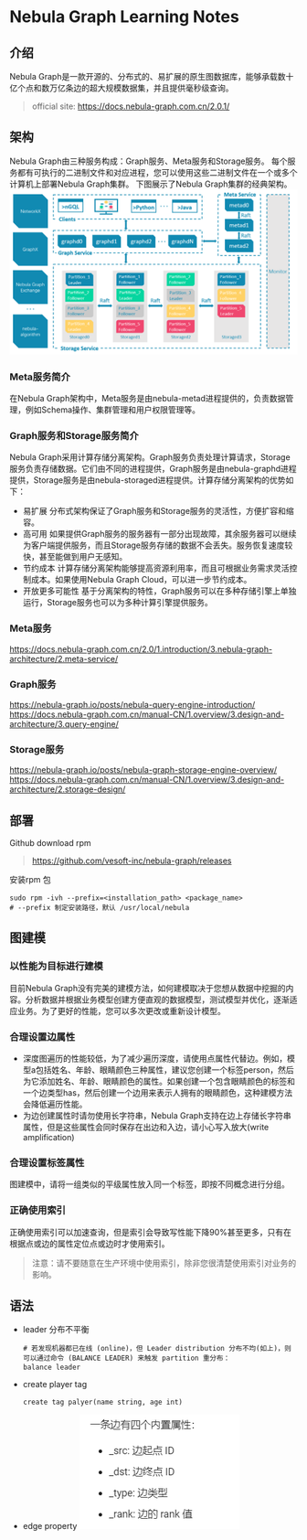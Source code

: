 # Nebula Graph Learning Notes

## 介绍
Nebula Graph是一款开源的、分布式的、易扩展的原生图数据库，能够承载数十亿个点和数万亿条边的超大规模数据集，并且提供毫秒级查询。
>official site: https://docs.nebula-graph.com.cn/2.0.1/

## 架构
Nebula Graph由三种服务构成：Graph服务、Meta服务和Storage服务。
每个服务都有可执行的二进制文件和对应进程，您可以使用这些二进制文件在一个或多个计算机上部署Nebula Graph集群。
下图展示了Nebula Graph集群的经典架构。
![Nebula架构](https://raw.githubusercontent.com/Reid00/image-host/main/20210507/nebula_architecture.png)

### Meta服务简介
在Nebula Graph架构中，Meta服务是由nebula-metad进程提供的，负责数据管理，例如Schema操作、集群管理和用户权限管理等。
### Graph服务和Storage服务简介
Nebula Graph采用计算存储分离架构。Graph服务负责处理计算请求，Storage服务负责存储数据。它们由不同的进程提供，Graph服务是由nebula-graphd进程提供，Storage服务是由nebula-storaged进程提供。计算存储分离架构的优势如下：
- 易扩展
   分布式架构保证了Graph服务和Storage服务的灵活性，方便扩容和缩容。
- 高可用
   如果提供Graph服务的服务器有一部分出现故障，其余服务器可以继续为客户端提供服务，而且Storage服务存储的数据不会丢失。服务恢复速度较快，甚至能做到用户无感知。
- 节约成本
   计算存储分离架构能够提高资源利用率，而且可根据业务需求灵活控制成本。如果使用Nebula Graph Cloud，可以进一步节约成本。
- 开放更多可能性
   基于分离架构的特性，Graph服务可以在多种存储引擎上单独运行，Storage服务也可以为多种计算引擎提供服务。
### Meta服务
<https://docs.nebula-graph.com.cn/2.0/1.introduction/3.nebula-graph-architecture/2.meta-service/>
### Graph服务
<https://nebula-graph.io/posts/nebula-query-engine-introduction/>
<https://docs.nebula-graph.com.cn/manual-CN/1.overview/3.design-and-architecture/3.query-engine/>
### Storage服务
<https://nebula-graph.io/posts/nebula-graph-storage-engine-overview/>
<https://docs.nebula-graph.com.cn/manual-CN/1.overview/3.design-and-architecture/2.storage-design/>

## 部署
Github download rpm
><https://github.com/vesoft-inc/nebula-graph/releases>
   
安装rpm 包
```shell
sudo rpm -ivh --prefix=<installation_path> <package_name>
# --prefix 制定安装路径，默认 /usr/local/nebula
```

## 图建模
### 以性能为目标进行建模
目前Nebula Graph没有完美的建模方法，如何建模取决于您想从数据中挖掘的内容。分析数据并根据业务模型创建方便直观的数据模型，测试模型并优化，逐渐适应业务。为了更好的性能，您可以多次更改或重新设计模型。
### 合理设置边属性
- 深度图遍历的性能较低，为了减少遍历深度，请使用点属性代替边。例如，模型a包括姓名、年龄、眼睛颜色三种属性，建议您创建一个标签person，然后为它添加姓名、年龄、眼睛颜色的属性。如果创建一个包含眼睛颜色的标签和一个边类型has，然后创建一个边用来表示人拥有的眼睛颜色，这种建模方法会降低遍历性能。
- 为边创建属性时请勿使用长字符串，Nebula Graph支持在边上存储长字符串属性，但是这些属性会同时保存在出边和入边，请小心写入放大(write amplification)
### 合理设置标签属性
图建模中，请将一组类似的平级属性放入同一个标签，即按不同概念进行分组。
### 正确使用索引
正确使用索引可以加速查询，但是索引会导致写性能下降90%甚至更多，只有在根据点或边的属性定位点或边时才使用索引。
> 注意：请不要随意在生产环境中使用索引，除非您很清楚使用索引对业务的影响。
## 语法
- leader 分布不平衡
   ```shell
   # 若发现机器都已在线 (online)，但 Leader distribution 分布不均(如上)，则可以通过命令 (BALANCE LEADER) 来触发 partition 重分布：
   balance leader
   ```
- create player tag
  ```shell
  create tag palyer(name string, age int)
  ```
- edge property
   ![edge properry](https://raw.githubusercontent.com/Reid00/image-host/main/20210507/Nebula_0.png)
   
